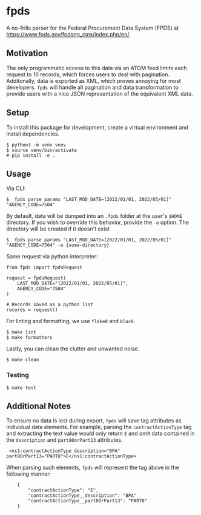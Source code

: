 # fpds
A no-frills parser for the Federal Procurement Data System (FPDS)
at https://www.fpds.gov/fpdsng_cms/index.php/en/.

## Motivation
The only programmatic access to this data via an ATOM feed limits each
request to 10 records, which forces users to deal with pagination.
Additonally, data is exported as XML, which proves annoying for most
developers. `fpds` will handle all pagination and data
transformation to provide users with a nice JSON representation of the
equivalent XML data.

## Setup

To install this package for development, create a virtual environment and install dependencies.

```
$ python3 -m venv venv
$ source venv/bin/activate
# pip install -e .
```

## Usage

Via CLI:
```
$  fpds parse params "LAST_MOD_DATE=[2022/01/01, 2022/05/01]" "AGENCY_CODE=7504"
```

By default, data will be dumped into an `.fpds` folder at the user's
`$HOME` directory. If you wish to override this behavior, provide the `-o`
option. The directory will be created if it doesn't exist

```
$  fpds parse params "LAST_MOD_DATE=[2022/01/01, 2022/05/01]" "AGENCY_CODE=7504" -o {some-directory}
```

Same request via python interpreter:
```
from fpds import fpdsRequest

request = fpdsRequest(
    LAST_MOD_DATE="[2022/01/01, 2022/05/01]",
    AGENCY_CODE="7504"
)

# Records saved as a python list
records = request()
```

For linting and formatting, we use `flake8` and `black`.

```
$ make lint
$ make formatters
```

Lastly, you can clean the clutter and unwanted noise.

```
$ make clean
```

### Testing

```
$ make test
```

## Additional Notes
To ensure no data is lost during export, `fpds` will save tag attributes as
individual data elements. For example, parsing the `contractActionType` tag
and extracting the text value would only return `E` and omit data contained
in the `description` and `part80orPart13` attributes.

```
 <ns1:contractActionType description="BPA" part8OrPart13="PART8">E</ns1:contractActionType>
```

When parsing such elements, `fpds` will represent the tag above in the
following manner:

```
    {
        "contractActionType": "E",
        "contractActionType__description": "BPA"
        "contractActionType__part8OrPart13": "PART8"
    }
```

